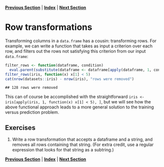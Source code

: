 **[Previous Section](column_transformations.md)** | **[Index](../../README.md)** | **[Next Section](multi_column_transformations.md)**
  



Row transformations
========
  
  Transforming columns in a `data.frame` has a cousin: transforming rows. For example, we can write
a function that takes as input a criterion over each row, and filters out the rows not satisfying
this criterion from our input `data.frame`:


```r
filter_rows <- function(dataframe, condition)
  eval.parent(substitute(dataframe <- dataframe[apply(dataframe, 1, condition), ]))
filter_rows(iris, function(x) x[1] < 5)
cat(nrow(datasets::iris) - nrow(iris), "rows were removed")
```

```
## 128 rows were removed
```


This can of course be accomplished with the straightforward `iris <- iris[apply(iris, 1, function(x) x[1] < 5), ]`,
but we will see how the above functional approach leads to a more general solution to the training versus
prediction problem.

Exercises
-------
  
1. Write a row transformation that accepts a dataframe and a string, and removes all rows containing
   that string. (For extra credit, use a regular expression that looks for that string as a subtring.)
  
 **[Previous Section](column_transformations.md)** | **[Index](../../README.md)** | **[Next Section](multi_column_transformations.md)**
